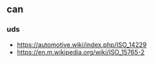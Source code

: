 ## can
### uds
* https://automotive.wiki/index.php/ISO_14229
* https://en.m.wikipedia.org/wiki/ISO_15765-2
